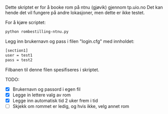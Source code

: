 Dette skriptet er for å booke rom på ntnu (gjøvik) gjennom tp.uio.no 
Det kan hende det vil fungere på andre lokasjoner, men dette er ikke testet.


For å kjøre scriptet:
```bash
python rombestilling-ntnu.py
```

Legg inn brukernavn og pass i filen "login.cfg" med innholdet:
```bash
[section1]
user = test1
pass = test2
```
Filbanen til denne filen spesifiseres i skriptet.


TODO:

- [x] Brukernavn og passord i egen fil
- [x] Legge in lettere valg av rom
- [x] Legge inn automatisk tid 2 uker frem i tid
- [ ] Skjekk om rommet er ledig, og hvis ikke, velg annet rom

